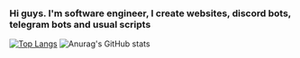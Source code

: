 ### Hi guys. I'm software engineer, I create websites, discord bots, telegram bots and usual scripts
[![Top Langs](https://github-readme-stats.vercel.app/api/top-langs/?username=1CodePhantom1)](https://github.com/anuraghazra/github-readme-stats)
![Anurag's GitHub stats](https://github-readme-stats.vercel.app/api?username=1CodePhantom1&show_icons=true&theme=tokyonight)
<!--
**1CodePhantom1/1CodePhantom1** is a ✨ _special_ ✨ repository because its `README.md` (this file) appears on your GitHub profile.

Here are some ideas to get you started:

- 🔭 I’m currently working on ...
- 🌱 I’m currently learning ...
- 👯 I’m looking to collaborate on ...
- 🤔 I’m looking for help with ...
- 💬 Ask me about ...
- 📫 How to reach me: ...
- 😄 Pronouns: ...
- ⚡ Fun fact: ...
-->
